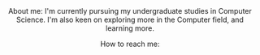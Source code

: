 <div id="header" align="center">
  About me:
   I'm currently pursuing my undergraduate studies in Computer Science.
   I'm also keen on exploring more in the Computer field, and learning more.
    
  How to reach me: 
  <a href="https://www.linkedin.com/in/manaswini-simhadri-kavali-933b491a9">
  </a>
   
  
</div>
